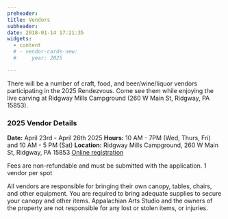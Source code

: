 ```yaml
---
preheader:
title: Vendors
subheader:
date: 2018-01-14 17:21:35
widgets:
  - content
  # - vendor-cards-new:
  #     year: 2025

---
```


There will be a number of craft, food, and beer/wine/liquor vendors participating in the 2025 Rendezvous. Come see them while enjoying the live carving at Ridgway Mills Campground (260 W Main St, Ridgway, PA 15853).


### 2025 Vendor Details
**Date:** April 23rd - April 26th 2025
**Hours:** 10 AM - 7PM (Wed, Thurs, Fri) and 10 AM - 5 PM (Sat)
**Location:** Ridgway Mills Campground, 260 W Main St, Ridgway, PA 15853
[Online registration](https://register.chainsawrendezvous.org/vendors)

Fees are non-refundable and must be submitted with the application.
1 vendor per spot


All vendors are responsible for bringing their own canopy, tables, chairs, and other equipment. You are required to bring adequate supplies to secure your canopy and other items.
Appalachian Arts Studio and the owners of the property are not responsible for any lost or stolen items, or injuries.
